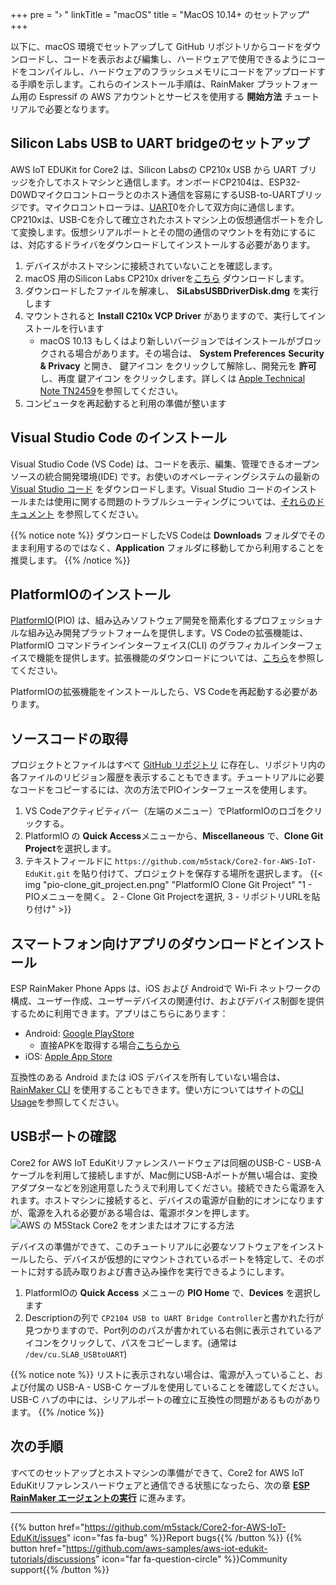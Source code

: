 +++
pre = "› "
linkTitle = "macOS"
title = "MacOS 10.14+ のセットアップ"
+++

以下に、macOS 環境でセットアップして GitHub リポジトリからコードをダウンロードし、コードを表示および編集し、ハードウェアで使用できるようにコードをコンパイルし、ハードウェアのフラッシュメモリにコードをアップロードする手順を示します。これらのインストール手順は、RainMaker プラットフォーム用の Espressif の AWS アカウントとサービスを使用する **開始方法** チュートリアルで必要となります。

## Silicon Labs USB to UART bridgeのセットアップ
AWS IoT EDUKit for Core2 は、Silicon Labsの CP210x USB から UART ブリッジを介してホストマシンと通信します。オンボードCP2104は、ESP32-D0WDマイクロコントローラとのホスト通信を容易にするUSB-to-UARTブリッジです。マイクロコントローラは、[UART](https://docs.espressif.com/projects/esp-idf/en/latest/esp32/api-reference/peripherals/uart.html)0を介して双方向に通信します。CP210xは、USB-Cを介して確立されたホストマシン上の仮想通信ポートを介して変換します。仮想シリアルポートとその間の通信のマウントを有効にするには、対応するドライバをダウンロードしてインストールする必要があります。

1) デバイスがホストマシンに接続されていないことを確認します。
2) macOS 用のSilicon Labs CP210x driverを[こちら](https://www.silabs.com/documents/public/software/Mac_OSX_VCP_Driver.zip) ダウンロードします。
3) ダウンロードしたファイルを解凍し、 **SiLabsUSBDriverDisk.dmg** を実行します
4) マウントされると **Install C210x VCP Driver** がありますので、実行してインストールを行います
   - macOS 10.13 もしくはより新しいバージョンではインストールがブロックされる場合があります。その場合は、 **System Preferences** <i class="fas fa-arrow-right"></i> **Security & Privacy** と開き、 鍵アイコン <i class="fas fa-lock"></i> をクリックして解除し、開発元を  **許可** し、再度 鍵アイコン <i class="fas fa-lock-open"></i> をクリックします。詳しくは [Apple Technical Note TN2459](https://developer.apple.com/library/archive/technotes/tn2459/_index.html)を参照してください。
5) コンピュータを再起動すると利用の準備が整います

## Visual Studio Code のインストール
Visual Studio Code (VS Code) は、コードを表示、編集、管理できるオープンソースの統合開発環境(IDE) です。お使いのオペレーティングシステムの最新の [Visual Studio コード](https://code.visualstudio.com/) をダウンロードします。Visual Studio コードのインストールまたは使用に関する問題のトラブルシューティングについては、[それらのドキュメント](https://code.visualstudio.com/docs/setup/setup-overview) を参照してください。

{{% notice note %}}
ダウンロードしたVS Codeは **Downloads** フォルダでそのまま利用するのではなく、**Application** フォルダに移動してから利用することを推奨します。
{{% /notice %}}

## PlatformIOのインストール
[PlatformIO](https://marketplace.visualstudio.com/items?itemName=platformio.platformio-ide)(PIO) は、組み込みソフトウェア開発を簡素化するプロフェッショナルな組み込み開発プラットフォームを提供します。VS Codeの拡張機能は、PlatformIO コマンドラインインターフェイス(CLI) のグラフィカルインターフェイスで機能を提供します。拡張機能のダウンロードについては、[こちら](https://platformio.org/install/ide?install=vscode)を参照してください。

PlatformIOの拡張機能をインストールしたら、VS Codeを再起動する必要があります。

## ソースコードの取得
プロジェクトとファイルはすべて [GitHub リポジトリ](https://docs.github.com/en/github/creating-cloning-and-archiving-repositories/about-repositories) に存在し、リポジトリ内の各ファイルのリビジョン履歴を表示することもできます。チュートリアルに必要なコードをコピーするには、次の方法でPIOインターフェースを使用します。

1. VS Codeアクティビティバー（左端のメニュー）でPlatformIOのロゴをクリックする。
2. PlatformIO の **Quick Access**メニューから、**Miscellaneous** で、**Clone Git Project**を選択します。
3. テキストフィールドに `https://github.com/m5stack/Core2-for-AWS-IoT-EduKit.git` を貼り付けて、プロジェクトを保存する場所を選択します。
{{< img "pio-clone_git_project.en.png" "PlatformIO Clone Git Project" "1 - PIOメニューを開く。 2 - Clone Git Projectを選択, 3 - リポジトリURLを貼り付け" >}}

## スマートフォン向けアプリのダウンロードとインストール
ESP RainMaker Phone Apps は、iOS および Androidで Wi-Fi ネットワークの構成、ユーザー作成、ユーザーデバイスの関連付け、およびデバイス制御を提供するために利用できます。アプリはこちらにあります：
* Android: [Google PlayStore](https://play.google.com/store/apps/details?id=com.espressif.rainmaker)
  * 直接APKを取得する場合[こちらから](https://github.com/espressif/esp-rainmaker-android/releases)
* iOS: [Apple App Store](https://apps.apple.com/app/esp-rainmaker/id1497491540)

互換性のある Android または iOS デバイスを所有していない場合は、[RainMaker CLI](https://rainmaker.espressif.com/docs/cli-setup.html) を使用することもできます。使い方についてはサイトの[CLI Usage](https://rainmaker.espressif.com/docs/cli-usage.html)を参照してください。

## USBポートの確認
Core2 for AWS IoT EduKitリファレンスハードウェアは同梱のUSB-C - USB-Aケーブルを利用して接続しますが、Mac側にUSB-Aポートが無い場合は、変換アダプターなどを別途用意したうえで利用してください。接続できたら電源を入れます。ホストマシンに接続すると、デバイスの電源が自動的にオンになりますが、電源を入れる必要がある場合は、電源ボタンを押します。
![AWS の M5Stack Core2 をオンまたはオフにする方法](linux/core2foraws_power_on_off.jpg?width=500px&classes=shadow)

デバイスの準備ができて、このチュートリアルに必要なソフトウェアをインストールしたら、デバイスが仮想的にマウントされているポートを特定して、そのポートに対する読み取りおよび書き込み操作を実行できるようにします。

1. PlatformIOの **Quick Access** メニューの **PIO Home** で、**Devices** を選択します
2. Descriptionの列で `CP2104 USB to UART Bridge Controller`と書かれた行が見つかりますので、Port列ののパスが書かれている右側に表示されているアイコンをクリックして、パスをコピーします。(通常は `/dev/cu.SLAB_USBtoUART`)

{{% notice note %}}
リストに表示されない場合は、電源が入っていること、および付属の USB-A - USB-C ケーブルを使用していることを確認してください。USB-C ハブの中には、シリアルポートの確立に互換性の問題があるものがあります。
{{% /notice %}}

## 次の手順
すべてのセットアップとホストマシンの準備ができて、Core2 for AWS IoT EduKitリファレンスハードウェアと通信できる状態になったら、次の章 [**ESP RainMaker エージェントの実行**](/jp/getting-started/run-rainmaker.html) に進みます。

---
{{% button href="https://github.com/m5stack/Core2-for-AWS-IoT-EduKit/issues" icon="fas fa-bug" %}}Report bugs{{% /button %}} {{% button href="https://github.com/aws-samples/aws-iot-edukit-tutorials/discussions" icon="far fa-question-circle" %}}Community support{{% /button %}}